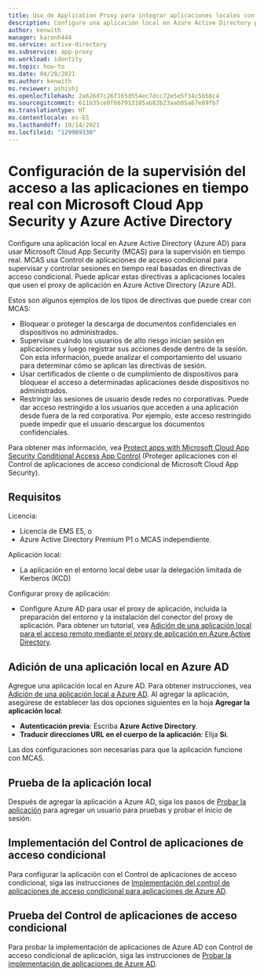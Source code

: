 ```yaml
---
title: Uso de Application Proxy para integrar aplicaciones locales con Cloud App Security - Azure Active Directory
description: Configure una aplicación local en Azure Active Directory para trabajar con Microsoft Cloud App Security (MCAS). Use Control de aplicaciones de acceso condicional de MCAS para supervisar y controlar sesiones en tiempo real basadas en directivas de acceso condicional. Puede aplicar estas directivas a aplicaciones locales que usen el proxy de aplicación en Azure Active Directory (Azure AD).
author: kenwith
manager: karenh444
ms.service: active-directory
ms.subservice: app-proxy
ms.workload: identity
ms.topic: how-to
ms.date: 04/28/2021
ms.author: kenwith
ms.reviewer: ashishj
ms.openlocfilehash: 2a626d7c26f165d554ec7dcc72e5e5f34c5b58c4
ms.sourcegitcommit: 611b35ce0f667913105ab82b23aab05a67e89fb7
ms.translationtype: HT
ms.contentlocale: es-ES
ms.lasthandoff: 10/14/2021
ms.locfileid: "129989330"
---
```

# <a name="configure-real-time-application-access-monitoring-with-microsoft-cloud-app-security-and-azure-active-directory"></a>Configuración de la supervisión del acceso a las aplicaciones en tiempo real con Microsoft Cloud App Security y Azure Active Directory
Configure una aplicación local en Azure Active Directory (Azure AD) para usar Microsoft Cloud App Security (MCAS) para la supervisión en tiempo real. MCAS usa Control de aplicaciones de acceso condicional para supervisar y controlar sesiones en tiempo real basadas en directivas de acceso condicional. Puede aplicar estas directivas a aplicaciones locales que usen el proxy de aplicación en Azure Active Directory (Azure AD).

Estos son algunos ejemplos de los tipos de directivas que puede crear con MCAS:

- Bloquear o proteger la descarga de documentos confidenciales en dispositivos no administrados.
- Supervisar cuándo los usuarios de alto riesgo inician sesión en aplicaciones y luego registrar sus acciones desde dentro de la sesión. Con esta información, puede analizar el comportamiento del usuario para determinar cómo se aplican las directivas de sesión.
- Usar certificados de cliente o de cumplimiento de dispositivos para bloquear el acceso a determinadas aplicaciones desde dispositivos no administrados.
- Restringir las sesiones de usuario desde redes no corporativas. Puede dar acceso restringido a los usuarios que acceden a una aplicación desde fuera de la red corporativa. Por ejemplo, este acceso restringido puede impedir que el usuario descargue los documentos confidenciales.

Para obtener más información, vea [Protect apps with Microsoft Cloud App Security Conditional Access App Control](/cloud-app-security/proxy-intro-aad) (Proteger aplicaciones con el Control de aplicaciones de acceso condicional de Microsoft Cloud App Security).

## <a name="requirements"></a>Requisitos

Licencia:

- Licencia de EMS E5, o 
- Azure Active Directory Premium P1 o MCAS independiente.

Aplicación local:

- La aplicación en el entorno local debe usar la delegación limitada de Kerberos (KCD)

Configurar proxy de aplicación:

- Configure Azure AD para usar el proxy de aplicación, incluida la preparación del entorno y la instalación del conector del proxy de aplicación. Para obtener un tutorial, vea [Adición de una aplicación local para el acceso remoto mediante el proxy de aplicación en Azure Active Directory](../app-proxy/application-proxy-add-on-premises-application.md). 

## <a name="add-on-premises-application-to-azure-ad"></a>Adición de una aplicación local en Azure AD

Agregue una aplicación local en Azure AD. Para obtener instrucciones, vea [Adición de una aplicación local a Azure AD](../app-proxy/application-proxy-add-on-premises-application.md#add-an-on-premises-app-to-azure-ad). Al agregar la aplicación, asegúrese de establecer las dos opciones siguientes en la hoja **Agregar la aplicación local**:

- **Autenticación previa**: Escriba **Azure Active Directory**.
- **Traducir direcciones URL en el cuerpo de la aplicación**: Elija **Sí**.

Las dos configuraciones son necesarias para que la aplicación funcione con MCAS.

## <a name="test-the-on-premises-application"></a>Prueba de la aplicación local

Después de agregar la aplicación a Azure AD, siga los pasos de [Probar la aplicación](../app-proxy/application-proxy-add-on-premises-application.md#test-the-application) para agregar un usuario para pruebas y probar el inicio de sesión. 

## <a name="deploy-conditional-access-app-control"></a>Implementación del Control de aplicaciones de acceso condicional

Para configurar la aplicación con el Control de aplicaciones de acceso condicional, siga las instrucciones de [Implementación del control de aplicaciones de acceso condicional para aplicaciones de Azure AD](/cloud-app-security/proxy-deployment-aad).


## <a name="test-conditional-access-app-control"></a>Prueba del Control de aplicaciones de acceso condicional

Para probar la implementación de aplicaciones de Azure AD con Control de acceso condicional de aplicación, siga las instrucciones de [Probar la implementación de aplicaciones de Azure AD](/cloud-app-security/proxy-deployment-aad).






